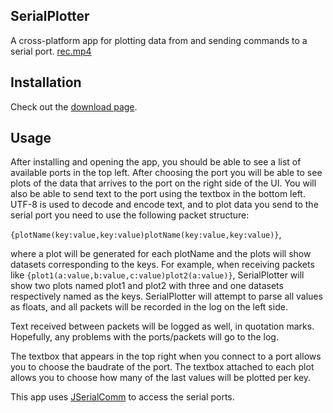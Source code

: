 ## SerialPlotter
A cross-platform app for plotting data from and sending commands to a serial port.
[rec.mp4](readmeResources%2Frec2.mp4)
## Installation
Check out the <a href="https://seerbird.github.io/SerialPlotter/download.html">download page</a>.
## Usage
After installing and opening the app, you should be able to see a list of available ports in the top left.
After choosing the port you will be able to see plots of the data that arrives to the port on the right side of the UI.
You will also be able to send text to the port using the textbox in the bottom left.
UTF-8 is used to decode and encode text, and to plot data you send to the serial port you need to use the following packet structure:

<code>{plotName(key:value,key:value)plotName(key:value,key:value)}</code>, 

where a plot will be generated for each plotName and the plots will show datasets corresponding to the keys. For example, when receiving packets like 
<code>{plot1(a:value,b:value,c:value)plot2(a:value)}</code>, SerialPlotter will show two plots named plot1 and plot2 with three and one datasets respectively named as the keys.
SerialPlotter will attempt to parse all values as floats, and all packets will be recorded in the log on the left side.

Text received between packets will be logged as well, in quotation marks. Hopefully, any problems with the ports/packets will go to the log.

The textbox that appears in the top right when you connect to a port allows you to choose the baudrate of the port.
The textbox attached to each plot allows you to choose how many of the last values will be plotted per key.

This app uses <a href = "https://github.com/Fazecast/jSerialComm/tree/master?tab=readme-ov-file#jserialcomm">JSerialComm</a> to access the serial ports.